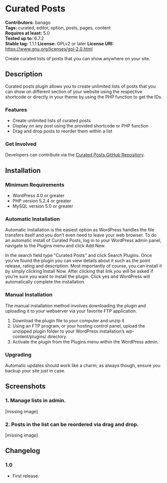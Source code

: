 # Curated Posts 
**Contributors:** banago  
**Tags:** curated, editor, option, posts, pages, content  
**Requires at least:** 5.0  
**Tested up to:** 6.7.2  
**Stable tag:** 1.1.1
**License:** GPLv2 or later 
**License URI:** https://www.gnu.org/licenses/gpl-2.0.html  

Create curated lists of posts that you can show anywhere on your site.


## Description 

Curated posts plugin allows you to create unlimited lists of posts that you can show on different section of your website 
using the respective shortcode or directly in your theme by using the PHP function to get the IDs. 


### Features 
* Create unlimited lists of curated posts
* Display on any post using the provided shortcode or PHP function
* Drag and drop posts to reorder them within a list


### Get Involved 

Developers can contribute via the [Curated Posts GitHub Repository](https://github.com/banago/curated-posts).


## Installation 


### Minimum Requirements 
* WordPress 4.0 or greater
* PHP version 5.2.4 or greater
* MySQL version 5.0 or greater


### Automatic Installation 

Automatic installation is the easiest option as WordPress handles the file transfers itself and you don’t even need to leave your web browser. To do an automatic install of Curated Posts, log in to your WordPress admin panel, navigate to the Plugins menu and click Add New.

In the search field type "Curated Posts" and click Search Plugins. Once you’ve found the plugin you can view details about it such as the point release, rating and description. Most importantly of course, you can install it by simply clicking Install Now. After clicking that link you will be asked if you’re sure you want to install the plugin. Click yes and WordPress will automatically complete the installation.


### Manual Installation 

The manual installation method involves downloading the plugin and uploading it to your webserver via your favorite FTP application.

1. Download the plugin file to your computer and unzip it
2. Using an FTP program, or your hosting control panel, upload the unzipped plugin folder to your WordPress installation’s wp-content/plugins/ directory.
3. Activate the plugin from the Plugins menu within the WordPress admin.


### Upgrading 

Automatic updates should work like a charm; as always though, ensure you backup your site just in case.


## Screenshots 

### 1. Manage lists in admin.
[missing image]

### 2. Posts in the list can be reordered via drag and drop.
[missing image]


## Changelog 


### 1.0 
* First release.